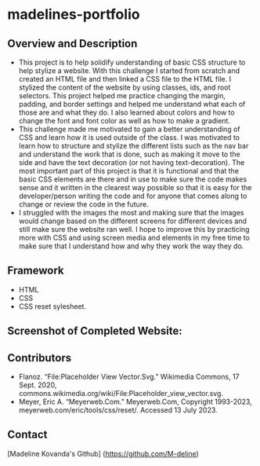 # madelines-portfolio

## Overview and Description
- This project is to help solidify understanding of basic CSS structure to help stylize a website. With this challenge I started from scratch and created an HTML file and then linked a CSS file to the HTML file. I stylized the content of the website by using classes, ids, and root selectors. This project helped me practice changing the margin, padding, and border settings and helped me understand what each of those are and what they do. I also learned about colors and how to change the font and font color as well as how to make a gradient. 
- This challenge made me motivated to gain a better understanding of CSS and learn how it is used outside of the class. I was motivated to learn how to structure and stylize the different lists such as the nav bar and understand the work that is done, such as making it move to the side and have the text decoration (or not having text-decoration). The most important part of this project is that it is functional and that the basic CSS elements are there and in use to make sure the code makes sense and it written in the clearest way possible so that it is easy for the developer/person writing the code and for anyone that comes along to change or review the code in the future. 
- I struggled with the images the most and making sure that the images would change based on the different screens for different devices and still make sure the website ran well. I hope to improve this by practicing more with CSS and using screen media and elements in my free time to make sure that I understand how and why they work the way they do.
## Framework
- HTML
- CSS
- CSS reset sylesheet.
## Screenshot of Completed Website:

## Contributors
- Flanoz. “File:Placeholder View Vector.Svg.” Wikimedia Commons, 17 Sept. 2020, commons.wikimedia.org/wiki/File:Placeholder_view_vector.svg. 
- Meyer, Eric A. “Meyerweb.Com.” Meyerweb.Com, Copyright 1993-2023, meyerweb.com/eric/tools/css/reset/. Accessed 13 July 2023. 
## Contact
[Madeline Kovanda's Github] (https://github.com/M-deline)
